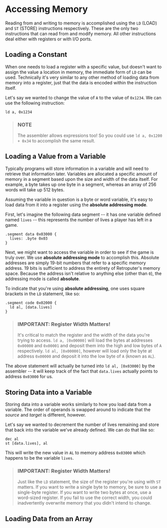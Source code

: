 # Accessing Memory

Reading from and writing to memory is accomplished using the `LD` \(LOAD\) and `ST` \(STORE\) instructions respectively. These are the only two instructions that can read from and modify memory. All other instructions deal either with registers or with I/O ports.

## Loading a Constant

When one needs to load a register with a specific value, but doesn't want to assign the value a location in memory, the immediate form of `LD` can be used. Technically it's very similar to any other method of loading data from memory into a register, just that the data is encoded within the instruction itself.

Let's say we wanted to change the value of `A` to the value of `0x1234`. We can use the following instruction:

```text
ld a, 0x1234
```

> ### NOTE
>
> The assembler allows expressions too! So you could use `ld a, 0x1200 + 0x34` to accomplish the same result.

## Loading a Value from a Variable

Typically programs will store information in a variable and will need to retrieve that information later. Variables are allocated a specific amount of memory in a segment based upon the size and width of the data itself. For example, a byte takes up one byte in a segment, whereas an array of 256 words will take up 512 bytes.

Assuming the variable in question is a byte or word variable, it's easy to load data from it into a register using the **absolute addressing mode**.

First, let's imagine the following data segment -- it has one variable defined named `lives` -- this represents the number of lives a player has left in a game.

```text
.segment data 0x03000 {
  lives: .byte 0x03
}
```

Next, we might want to access the variable in order to see if the game is truly over. We use **absolute addressing mode** to accomplish this. Absolute addresses are simply 19-bit numbers that refer to a specific memory address. 19 bits is sufficient to address the entirety of Retroputer's memory space. Because the address isn't relative to anything else \(other than `0`\), the addressing mode is called **absolute**.

To indicate that you're using **absolute addressing**, one uses square brackets in the `LD` statement, like so:

```text
.segment code 0x02000 {
  ld al, [data.lives]
}
```

> ### IMPORTANT: Register Width Matters!
>
> It's critical to match the register and the width of the data you're trying to access. `ld a, [0x00000]` will load the bytes at addresses `0x00000` and `0x00001` and deposit them into the high and low bytes of `A` respectively. `ld al, [0x00000]`, however will load only the byte at address `0x00000` and deposit it into the low byte of `A` \(known as `AL`\).

The above statement will actually be turned into `ld al, [0x03000]` by the assembler -- it will keep track of the fact that `data.lives` actually points to address `0x03000` for us.

## Storing Data into a Variable

Storing data into a variable works similarly to how you load data from a variable. The order of operands is swapped around to indicate that the _source_ and _target_ is different, however.

Let's say we wanted to decrement the number of lives remaining and store that back into the variable we've already defined. We can do that like so:

```text
dec al
st [data.lives], al
```

This will write the new value in `AL` to memory address `0x03000` which happens to be the variable `lives`.

> ### IMPORTANT: Register Width Matters!
>
> Just like the `LD` statement, the size of the register you're using with `ST` matters. If you want to write a single byte to memory, be sure to use a single-byte register. If you want to write two bytes at once, use a word-sized register. If you fail to use the correct width, you could inadvertently overwrite memory that you didn't intend to change.

## Loading Data from an Array

